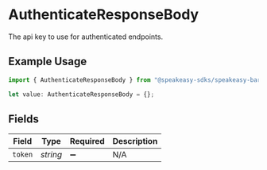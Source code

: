 # AuthenticateResponseBody

The api key to use for authenticated endpoints.

## Example Usage

```typescript
import { AuthenticateResponseBody } from "@speakeasy-sdks/speakeasy-bar/sdk/models/operations";

let value: AuthenticateResponseBody = {};
```

## Fields

| Field              | Type               | Required           | Description        |
| ------------------ | ------------------ | ------------------ | ------------------ |
| `token`            | *string*           | :heavy_minus_sign: | N/A                |